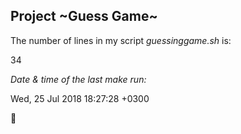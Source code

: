## Project ~Guess Game~ ##

The number of lines in my script *guessinggame.sh* is:

34

*Date & time of the last *make* run:*

Wed, 25 Jul 2018 18:27:28 +0300

:whale:
